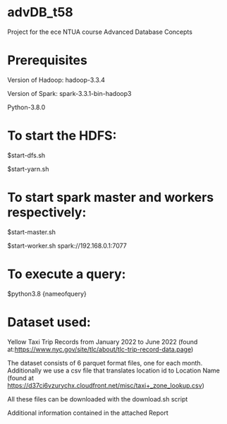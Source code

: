 # advDB_t58

Project for the ece NTUA course Advanced Database Concepts

# Prerequisites

Version of Hadoop: hadoop-3.3.4

Version of Spark: spark-3.3.1-bin-hadoop3

Python-3.8.0

# To start the HDFS:

$start-dfs.sh

$start-yarn.sh

# To start spark master and workers respectively:

$start-master.sh

$start-worker.sh spark://192.168.0.1:7077

# To execute a query:

$python3.8 {nameofquery}

# Dataset used:

Yellow Taxi Trip Records from January 2022 to June 2022 (found at:https://www.nyc.gov/site/tlc/about/tlc-trip-record-data.page)

The dataset consists of 6 parquet format files, one for each month. 
Additionally we use a csv file that translates location id to Location Name (found at https://d37ci6vzurychx.cloudfront.net/misc/taxi+_zone_lookup.csv)

All these files can be downloaded with the download.sh script

Additional information contained in the attached Report
